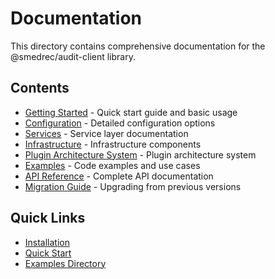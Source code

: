 # Documentation

This directory contains comprehensive documentation for the @smedrec/audit-client library.

## Contents

- [Getting Started](./getting-started.md) - Quick start guide and basic usage
- [Configuration](./configuration.md) - Detailed configuration options
- [Services](./services.md) - Service layer documentation
- [Infrastructure](./infrastructure.md) - Infrastructure components
- [Plugin Architecture System](./plugin-architecture-system.md) - Plugin architecture system
- [Examples](./examples.md) - Code examples and use cases
- [API Reference](./api-reference.md) - Complete API documentation
- [Migration Guide](./migration-guide.md) - Upgrading from previous versions

## Quick Links

- [Installation](../README.md#installation)
- [Quick Start](../README.md#quick-start)
- [Examples Directory](../src/examples/)

